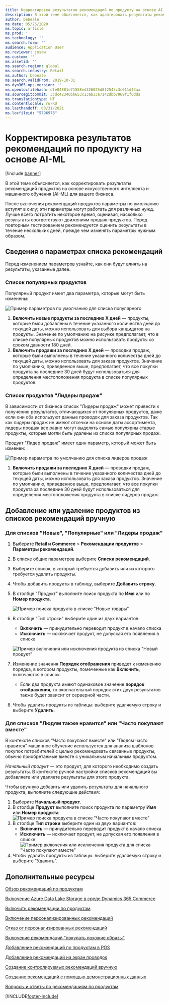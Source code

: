 ```yaml
---
title: Корректировка результатов рекомендаций по продукту на основе AI-ML
description: В этой теме объясняется, как адаптировать результаты рекомендаций продуктов на основе искусственного интеллекта и машинного обучения (AI-ML) для вашего бизнеса.
author: bebeale
ms.date: 05/26/2020
ms.topic: article
ms.prod: ''
ms.technology: ''
ms.search.form: ''
audience: Application User
ms.reviewer: josaw
ms.custom: ''
ms.assetid: ''
ms.search.region: global
ms.search.industry: Retail
ms.author: bebeale
ms.search.validFrom: 2019-10-31
ms.dyn365.ops.version: ''
ms.openlocfilehash: dfe04881e71558ed326025d8f2545c3c611df3aa
ms.sourcegitcommit: 3cdc42346bb653c13ab33a7142dbb7969f1f6dda
ms.translationtype: HT
ms.contentlocale: ru-RU
ms.lasthandoff: 03/31/2021
ms.locfileid: "5796978"
---
```

# <a name="adjust-ai-ml-based-product-recommendation-results"></a>Корректировка результатов рекомендаций по продукту на основе AI-ML


[!include [banner](includes/banner.md)]

В этой теме объясняется, как корректировать результаты рекомендаций продуктов на основе искусственного интеллекта и машинного обучения (AI-ML) для вашего бизнеса. 

После включения рекомендаций продуктов параметры по умолчанию вступят в силу; эти параметры могут работать для различных нужд. Лучше всего потратить некоторое время, оценивая, насколько результаты соответствуют движениям продаж продуктов. Перед повторным тестированием рекомендуется оценить результаты в течение нескольких дней, прежде чем изменять параметры нужным образом. 

## <a name="understanding-recommendation-list-parameters"></a>Сведения о параметрах списка рекомендаций

Перед изменением параметров узнайте, как они будут влиять на результаты, указанные далее.

### <a name="trending-product-list"></a>Список популярных продуктов

Популярный продукт имеет два параметра, которые могут быть изменены:

![Пример параметров по умолчанию для списка популярного](./media/exampletrendingparameters.png)

1. **Включить новые продукты за последних X дней** — продукты, которые были добавлены в течение указанного количества дней до текущей даты, можно использовать для выбора кандидатов на продукты. Значение по умолчанию на рисунке предполагает, что в списке популярных продуктов можно использовать продукты со сроком давности 180 дней.
1. **Включить продажи за последних X дней** — проводки продаж, которые были выполнены в течение указанного количества дней до текущей даты, можно использовать для заказа продуктов. Значение по умолчанию, приведенное выше, предполагает, что все покупки продукта за последние 30 дней будут использоваться для определения местоположения продукта в списке популярных продуктов. 

### <a name="best-selling-product-list"></a>Список продуктов "Лидеры продаж"

В зависимости от бизнеса список "Лидеры продаж" может привести к получению результатов, отличающихся от популярных продуктов, даже если они оба используют данные проводок для заказа продуктов. Так как лидеры продаж не имеют отсечки на основе даты ассортимента, лидеры продаж все равно могут выделять самые популярны старые продукты, которые могли быть удалены из списка популярных продаж. 

Продукт "Лидер продаж" имеет один параметр, который может быть изменен:

![Пример параметра по умолчанию для списка лидеров продаж](./media/examplebestsellingparameters.PNG)

1. **Включить продажи за последних X дней** — проводки продаж, которые были выполнены в течение указанного количества дней до текущей даты, можно использовать для заказа продуктов. Значение по умолчанию, приведенное выше, предполагает, что все покупки продукта за последние 30 дней будут использоваться для определения местоположения продукта в списке лидеров продаж. 

## <a name="manually-add-or-remove-products-from-recommendation-lists"></a>Добавление или удаление продуктов из списков рекомендаций вручную

### <a name="for-new-trending-or-best-selling-lists"></a>Для списков "Новые", "Популярные" или "Лидеры продаж"

1.  Выберите **Retail и Commerce** > **Рекомендации продуктов** > **Параметры рекомендаций**.
1.  В списке общих параметров выберите **Списки рекомендаций**.
1.  Выберите список, в который требуется добавить или из которого требуется удалить продукты.
1.  Чтобы добавить продукты в таблицу, выберите **Добавить строку**. 
1.  В столбце "Продукт" выполните поиск продукта по **Имя** или по **Номер продукта**.

    ![Пример поиска продукта в списке "Новые товары"](./media/examplenewlistconfiguration1.png)

1.  В столбце "Тип строки" выберите один из двух вариантов:
    -   **Включить** — принудительно переводит продукт в начало списка
    -   **Исключить** — исключает продукт, не допуская его появления в списке
    
    ![Пример включения или исключения продукта из списка "Новый продукт"](./media/examplenewlistconfiguration2.png)

1.  Изменение значения **Порядок отображения** приведет к изменению порядка, в котором продукты, помеченные как **Включить**, включаются в список.
    - Если два продукта имеют одинаковое значение **порядок отображения**, то окончательный порядок этих двух результатов также будет зависит от серверной части.
1.  Чтобы удалить продукты из таблицы: выберите удаляемую строку и выберите **Удалить**.


### <a name="for-people-also-like-or-frequently-bought-together-lists"></a>Для списков "Людям также нравится" или "Часто покупают вместе"

В контексте списков "Часто покупают вместе" или "Людям часто нравится" машинное обучение используется для анализа шаблонов покупок потребителей с целью рекомендовать связанные продукты, обычно приобретаемые вместе с уникальным начальным продуктом. 
 
*Начальный продукт* — это продукт, для которого необходимо создать результаты. В контексте ручной настройки списков рекомендаций вы добавляете или удаляете результаты для этого продукта. 

Чтобы вручную добавить или удалить результаты для начального продукта, выполните следующие действия:
1.  Выберите **Начальный продукт**. 
1.  В столбце **Продукт** выполните поиск продукта по параметру **Имя** или **Номер продукта**
![Пример поиска продукта в списке "Часто покупают вместе"](./media/exampleFBTlistconfiguration1.png)
1. В столбце **Тип строки** выберите один из двух вариантов:
    - **Включить** — принудительно переводит продукт в начало списка
    - **Исключить** — исключает продукт, не допуская его появления в списке     
![Пример включения или исключения продукта для списка "Часто покупают вместе"](./media/exampleFBTlistconfiguration2.png)
1.  Чтобы удалить продукты из таблицы: выберите удаляемую строку и выберите "Удалить".


## <a name="additional-resources"></a>Дополнительные ресурсы

[Обзор рекомендаций по продуктам](product-recommendations.md)

[Включение Azure Data Lake Storage в среде Dynamics 365 Commerce](enable-adls-environment.md)

[Включить рекомендации по продуктам](enable-product-recommendations.md)

[Включение персонализированных рекомендаций](personalized-recommendations.md)

[Отказ от персонализированных рекомендаций](personalization-gdpr.md)

[Включение рекомендаций "покупать похожие образы"](shop-similar-looks.md)

[Добавление рекомендаций по продуктам в POS](product.md)

[Добавление рекомендаций на экран проводок](add-recommendations-control-pos-screen.md)

[Создание контролируемых рекомендаций вручную](create-editorial-recommendation-lists.md)

[Создание рекомендаций с помощью демонстрационных данных](product-recommendations-demo-data.md)

[Вопросы и ответы по рекомендациям по продуктам](faq-recommendations.md)


[!INCLUDE[footer-include](../includes/footer-banner.md)]